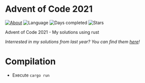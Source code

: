 # Advent of Code 2021

[![About](https://img.shields.io/badge/Advent%20of%20Code-2021-brightgreen)](https://adventofcode.com/2021/about)
![Language](https://img.shields.io/badge/Language-rust-orange)
![Days completed](https://img.shields.io/badge/Days%20completed-13-red)
![Stars](https://img.shields.io/badge/Stars-26-yellow)

Advent of Code 2021 - My solutions using rust

*Interrested in my solutions from last year? You can find them [here](https://github.com/andi-makes/aoc2020)!*

# Compilation
 * Execute `cargo run`

